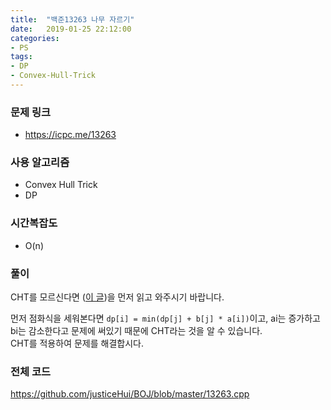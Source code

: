 ```yaml
---
title:  "백준13263 나무 자르기"
date:   2019-01-25 22:12:00
categories:
- PS
tags:
- DP
- Convex-Hull-Trick
---
```


### 문제 링크
* https://icpc.me/13263

### 사용 알고리즘
* Convex Hull Trick
* DP

### 시간복잡도
* O(n)

### 풀이
CHT를 모르신다면 (<a href = "https://justicehui.github.io/2019/01/25/CHT.html">이 글</a>)을 먼저 읽고 와주시기 바랍니다.

먼저 점화식을 세워본다면 `dp[i] = min(dp[j] + b[j] * a[i])`이고, ai는 증가하고 bi는 감소한다고 문제에 써있기 때문에 CHT라는 것을 알 수 있습니다.<br>
CHT를 적용하여 문제를 해결합시다.

### 전체 코드
https://github.com/justiceHui/BOJ/blob/master/13263.cpp
